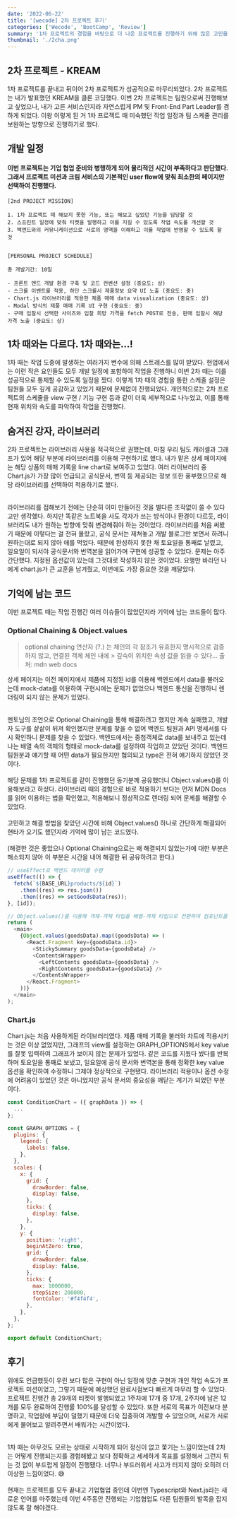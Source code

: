 ```yaml
---
date: '2022-06-22'
title: '[wecode] 2차 프로젝트 후기'
categories: ['Wecode', 'BootCamp', 'Review']
summary: '1차 프로젝트의 경험을 바탕으로 더 나은 프로젝트를 진행하기 위해 많은 고민을 했던 2차 프로젝트의 후기입니다.'
thumbnail: './2cha.png'
---
```


## 2차 프로젝트 - KREAM

1차 프로젝트를 끝내고 뒤이어 2차 프로젝트가 성공적으로 마무리되었다. 2차 프로젝트는 내가 발표했던 KREAM을 클론 코딩했다.
이번 2차 프로젝트는 팀원으로써 진행해보고 싶었으나, 내가 고른 서비스인지라 자연스럽게 PM 및 Front-End Part Leader를 겸하게 되었다.
이왕 이렇게 된 거 1차 프로젝트 때 미숙했던 작업 일정과 팀 스케줄 관리를 보완하는 방향으로 진행하기로 했다.

## 개발 일정

#### 이번 프로젝트는 기업 협업 준비와 병행하게 되어 물리적인 시간이 부족하다고 판단했다. 그래서 프로젝트 미션과 크림 서비스의 기본적인 user flow에 맞춰 최소한의 페이지만 선택하여 진행했다.

```
[2nd PROJECT MISSION]

1. 1차 프로젝트 때 해보지 못한 기능, 또는 해보고 싶었던 기능을 담당할 것
2. 스프린트 일정에 맞춰 티켓을 발행하고 이를 지킬 수 있도록 작업 속도를 개선할 것
3. 백엔드와의 커뮤니케이션으로 서로의 영역을 이해하고 이를 작업에 반영할 수 있도록 할 것


[PERSONAL PROJECT SCHEDULE]

총 개발기간: 10일

- 프론트 엔드 개발 환경 구축 및 코드 컨벤션 설정 (중요도: 상)
- 스크롤 이벤트를 적용, 하단 스크롤시 제품정보 요약 UI 노출 (중요도: 중)
- Chart.js 라이브러리를 적용한 제품 매매 data visualization (중요도: 상)
- Modal 방식의 제품 매매 기록 UI 구현 (중요도: 중)
- 구매 입찰시 선택한 사이즈와 입찰 희망 가격을 fetch POST로 전송, 판매 입찰시 해당 가격 노출 (중요도: 상)
```

## 1차 때와는 다르다. 1차 때와는...!

1차 때는 작업 도중에 발생하는 여러가지 변수에 의해 스트레스를 많이 받았다.
현업에서는 이런 작은 요인들도 모두 개발 일정에 포함하여 작업을 진행하니 이번 2차 때는 이를 성공적으로 통제할 수 있도록 일정을 짰다.
이렇게 1차 때의 경험을 통한 스케줄 설정은 팀원들 모두 깊게 공감하고 있었기 때문에 문제없이 진행되었다.
개인적으로는 2차 프로젝트의 스케줄을 view 구현 / 기능 구현 등과 같이 더욱 세부적으로 나누었고, 이를 통해 현재 위치와 속도를 파악하여 작업을 진행했다.

## 숨겨진 강자, 라이브러리

2차 프로젝트는 라이브러리 사용을 적극적으로 권했는데, 마침 우리 팀도 캐러셀과 그래프가 있어 해당 부분에 라이브러리를 이용해 구현하기로 했다.
내가 맡은 상세 페이지에는 해당 상품의 매매 기록을 line chart로 보여주고 있었다. 여러 라이브러리 중 Chart.js가 가장 많이 언급되고 공식문서, 번역 등 제공되는 정보 또한 풍부했으므로 해당 라이브러리를 선택하여 적용하기로 했다.
</br>

</br>
라이브러리를 접해보기 전에는 단순히 이미 만들어진 것을 별다른 조작없이 쓸 수 있다고만 생각했다. 하지만 똑같은 노트북을 사도 각자가 쓰는 방식이나 환경이 다르듯, 라이브러리도 내가 원하는 방향에 맞춰 변경해줘야 하는 것이었다.
라이브러리를 처음 써봤기 때문에 이렇다는 걸 전혀 몰랐고, 공식 문서는 제쳐놓고 개발 블로그만 보면서 하려니 원하는대로 되지 않아 애를 먹었다. 때문에 완성하지 못한 채 토요일을 통째로 날렸고, 일요일이 되서야 공식문서와 번역본을 읽어가며 구현에 성공할 수 있었다.
문제는 아주 간단했다. 지정된 옵션값이 있는데 그것대로 작성하지 않은 것이었다. 요행만 바라던 나에게 chart.js가 큰 교훈을 남겨줬고, 이번에도 가장 중요한 것을 깨달았다.

## 기억에 남는 코드

이번 프로젝트 때는 작업 진행간 여러 이슈들이 많았던지라 기억에 남는 코드들이 많다.

### Optional Chaining & Object.values

> optional chaining 연산자 (?.) 는 체인의 각 참조가 유효한지 명시적으로 검증하지 않고, 연결된 객체 체인 내에 > 깊숙이 위치한 속성 값을 읽을 수 있다...
> 출처: mdn web docs

상세 페이지는 이전 페이지에서 제품에 지정된 id를 이용해 백엔드에서 data를 불러오는데 mock-data를 이용하여 구현시에는 문제가 없었으나 백엔드 통신을 진행하니 렌더링이 되지 않는 문제가 있었다.
</br>

</br>
멘토님의 조언으로 Optional Chaining을 통해 해결하려고 했지만 계속 실패했고, 개발자 도구를 샅샅이 뒤져 확인했지만 문제를 찾을 수 없어 백엔드 팀원과 API 명세서를 다시 확인하니 문제를 찾을 수 있었다.
백엔드에서는 중첩객체로 data를 보내주고 있는데 나는 배열 속의 객체의 형태로 mock-data를 설정하여 작업하고 있었던 것이다. 백엔드 팀원분과 얘기할 때 어떤 data가 필요한지만 협의되고 type은 전혀 얘기하지 않았던 것이다.
</br>

</br>
해당 문제를 1차 프로젝트를 같이 진행했던 동기분께 공유했더니 Object.values()를 이용해보라고 하셨다. 라이브러리 때의 경험으로 바로 적용하기 보다는 먼저 MDN Docs를 읽어 이용하는 법을 확인했고, 적용해보니 정상적으로 렌더링 되어 문제를 해결할 수 있었다.
</br>

</br>
고민하고 해결 방법을 찾았던 시간에 비해 Object.values() 하나로 간단하게 해결되어 현타가 오기도 했던지라 기억에 많이 남는 코드였다.
</br>

</br>
(해결한 것은 좋았으나 Optional Chaining으로는 왜 해결되지 않았는가에 대한 부분은 해소되지 않아 이 부분은 시간을 내어 해결한 뒤 공유하려고 한다.)

```javascript
// useEffect로 백엔드 데이터를 수령
useEffect(() => {
  fetch(`${BASE_URL}products/${id}`)
    .then((res) => res.json())
    .then((res) => setGoodsData(res));
}, [id]);

// Object.values()를 이용해 객체-객체 타입을 배열-객체 타입으로 전환하여 컴포넌트를 렌더링
return (
  <main>
    {Object.values(goodsData).map((goodsData) => (
      <React.Fragment key={goodsData.id}>
        <StickySummary goodsData={goodsData} />
        <ContentsWrapper>
          <LeftContents goodsData={goodsData} />
          <RightContents goodsData={goodsData} />
        </ContentsWrapper>
      </React.Fragment>
    ))}
  </main>
);
```

### Chart.js

Chart.js는 처음 사용하게된 라이브러리였다. 제품 매매 기록을 불러와 차트에 적용시키는 것은 이상 없었지만, 그래프의 view를 설정하는 GRAPH_OPTIONS에서 key value를 잘못 입력하여 그래프가 보이지 않는 문제가 있었다. 같은 코드를 지웠다 썼다를 반복하며 토요일을 통째로 보냈고, 일요일에 공식 문서와 번역본을 통해 정확한 key value 옵션을 확인하여 수정하니 그제야 정상적으로 구현됐다. 라이브러리 적용이나 옵션 수정에 어려움이 있었던 것은 아니었지만 공식 문서의 중요성을 깨닫는 계기가 되었던 부분이다.

```javascript
const ConditionChart = ({ graphData }) => {
  ...
};

const GRAPH_OPTIONS = {
  plugins: {
    legend: {
      labels: false,
    },
  },
  scales: {
    x: {
      grid: {
        drawBorder: false,
        display: false,
      },
      ticks: {
        display: false,
      },
    },
    y: {
      position: 'right',
      beginAtZero: true,
      grid: {
        drawBorder: false,
        display: false,
      },
      ticks: {
        max: 1000000,
        stepSize: 200000,
        fontColor: '#f4f4f4',
      },
    },
  },
};

export default ConditionChart;
```

## 후기

위에도 언급했듯이 우린 보다 많은 구현이 아닌 일정에 맞춘 구현과 개인 작업 속도가 프로젝트 미션이었고, 그렇기 때문에 예상했던 완료시점보다 빠르게 마무리 할 수 있었다.
프로젝트 진행간 총 29개의 티켓이 발행되었고 1주차에 17개 중 17개, 2주차에 남은 12개를 모두 완료하여 진행률 100%를 달성할 수 있었다.
또한 서로의 목표가 이전보다 분명하고, 작업량에 부담이 덜했기 때문에 더욱 집중하여 개발할 수 있었으며, 서로가 서로에게 물어보고 알려주면서 배워가는 시간이었다.
</br>

</br>
1차 때는 아무것도 모르는 상태로 시작하게 되어 정신이 없고 쫓기는 느낌이었는데 2차는 어떻게 진행되는지를 경험해봤고 보다 정확하고 세세하게 목표를 설정해서 그런지 튀는 것 없이 부드럽게 일정이 진행됐다. 너무나 부드러워서 사고가 터지지 않아 오히려 더 이상한 느낌이었다. 😅
</br>

</br>
현재는 프로젝트를 모두 끝내고 기업협업 중인데 이번엔 Typescript와 Next.js라는 새로운 언어를 마주했는데 이번 4주동안 진행되는 기업협업도 다른 팀원들의 발목을 잡지 않도록 잘 해야겠다.
